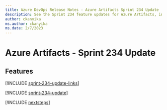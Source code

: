 ```yaml
---
title: Azure DevOps Release Notes - Azure Artifacts Sprint 234 Update
description: See the Sprint 234 feature updates for Azure Artifacts, including next steps.
author: ckanyika
ms.author: ckanyika
ms.date: 2/7/2023
---
```


# Azure Artifacts - Sprint 234 Update

## Features

[!INCLUDE [sprint-234-update-links](../includes/artifacts/sprint-234-update-links.md)]

[!INCLUDE [sprint-234-update](../includes/artifacts/sprint-234-update.md)]

[!INCLUDE [nextsteps](../includes/nextsteps.md)]